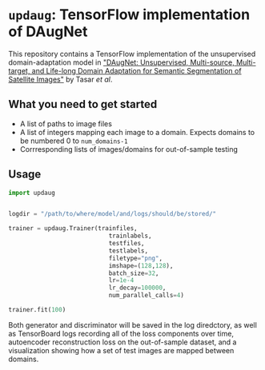 # `updaug`: TensorFlow implementation of DAugNetThis repository contains a TensorFlow implementation of the unsupervised domain-adaptation model in ["DAugNet: Unsupervised, Multi-source, Multi-target, and Life-long Domain Adaptation for Semantic Segmentation of Satellite Images"](https://arxiv.org/abs/2005.06216) by Tasar *et al*.## What you need to get started* A list of paths to image files* A list of integers mapping each image to a domain. Expects domains to be numbered 0 to `num_domains-1`* Corrresponding lists of images/domains for out-of-sample testing## Usage```pythonimport updauglogdir = "/path/to/where/model/and/logs/should/be/stored/"trainer = updaug.Trainer(trainfiles,                            trainlabels,                            testfiles,                            testlabels,                            filetype="png",                            imshape=(128,128),                            batch_size=32,                            lr=1e-4                            lr_decay=100000,                            num_parallel_calls=4)trainer.fit(100)```Both generator and discriminator will be saved in the log diredctory, as well as TensorBoard logs recording all of the loss components over time, autoencoder reconstruction loss on the out-of-sample dataset, and a visualization showing how a set of test images are mapped between domains.